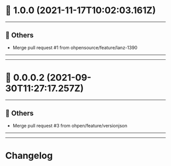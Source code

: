# :confetti_ball: 1.0.0 (2021-11-17T10:02:03.161Z)
- - -
## :newspaper: Others
* Merge pull request #1 from ohpensource/feature/lanz-1390
- - -
- - -
# :confetti_ball: 0.0.0.2 (2021-09-30T11:27:17.257Z)
- - -
## :newspaper: Others
* Merge pull request #3 from ohpen/feature/versionjson
- - -
- - -
# Changelog
